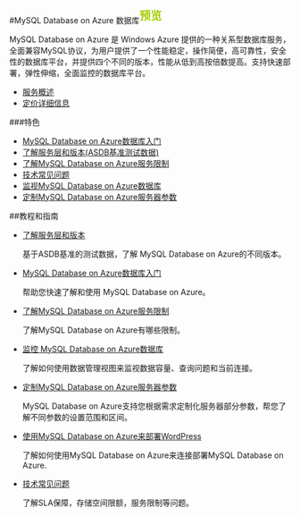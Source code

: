 ﻿<properties linkid="" urlDisplayName="" pageTitle="MySQL Database on Azure 数据库 - Azure 微软云" metaKeywords="Azure 云,技术文档,文档与资源,MySQL,数据库,技术指南,Azure MySQL,MySQL PaaS,Azure MySQL PaaS,Azure MySQL Service,Azure RDS" description="MySQL Database on Azure的技术帮助让您迅速了解当前业务,选择适合您的性能层级,轻松入门使用,并帮助您监视管理使用数据库,随时查看性能情况。" metaCanonical="" services="MySQL" documentationCenter="Services" title="" authors="" solutions="" manager="" editor=""/>

<tags ms.service="mysql" ms.date="" wacn.date="06/29/2015"/>

#MySQL Database on Azure 数据库<sup style="color: #a5ce00; font-weight: bold; text-transform: uppercase; font-family: '微软雅黑'; font-size: 20px;" class="wa-previewTag">预览</sup>

MySQL Database on Azure 是 Windows Azure 提供的一种关系型数据库服务，全面兼容MySQL协议，为用户提供了一个性能稳定，操作简便，高可靠性，安全性的数据库平台，并提供四个不同的版本，性能从低到高按倍数提高。支持快速部署，弹性伸缩，全面监控的数据库平台。

- [服务概述](/home/features/mysql)
- [定价详细信息](/home/features/mysql/#price)

###特色

- [MySQL Database on Azure数据库入门](/documentation/articles/mysql-database-get-started)
- [了解服务层和版本(ASDB基准测试数据)](/documentation/articles/mysql-database-performance-guidance-asdb-test-result)
- [了解MySQL Database on Azure服务限制](/documentation/articles/mysql-database-operation-limitation)
- [技术常见问题](/documentation/articles/mysql-database-tech-faq)
- [监视MySQL Database on Azure数据库](/documentation/articles/mysql-database-operation-monitoring-metrics)
- [定制MySQL Database on Azure服务器参数](/documentation/articles/mysql-database-advanced-settings)


##教程和指南

- [了解服务层和版本](/documentation/articles/mysql-database-performance-guidance-asdb-test-result)

	基于ASDB基准的测试数据，了解 MySQL Database on Azure的不同版本。

- [MySQL Database on Azure数据库入门](/documentation/articles/mysql-database-get-started)

	帮助您快速了解和使用 MySQL Database on Azure。
	
- [了解MySQL Database on Azure服务限制](/documentation/articles/mysql-database-operation-limitation)

	了解MySQL Database on Azure有哪些限制。
	
- [监控 MySQL Database on Azure数据库](/documentation/articles/mysql-database-operation-monitoring-metrics)

	了解如何使用数据管理视图来监视数据容量、查询问题和当前连接。

- [定制MySQL Database on Azure服务器参数](/documentation/articles/mysql-database-advanced-settings)  

	MySQL Database on Azure支持您根据需求定制化服务器部分参数，帮您了解不同参数的设置范围和区间。

- [使用MySQL Database on Azure来部署WordPress](/documentation/articles/mysql-database-wordpress-setup)  

	了解如何使用MySQL Database on Azure来连接部署MySQL Database on Azure. 

- [技术常见问题](/documentation/articles/mysql-database-tech-faq)  

	了解SLA保障，存储空间限额，服务限制等问题。
